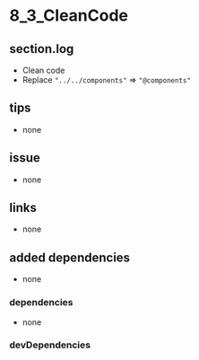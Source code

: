 # 8_3_CleanCode

## section.log

- Clean code
- Replace `"../../components"` => `"@components"`

## tips

- none

## issue

- none

## links

- none

## added dependencies

- none

### dependencies

- none

### devDependencies
